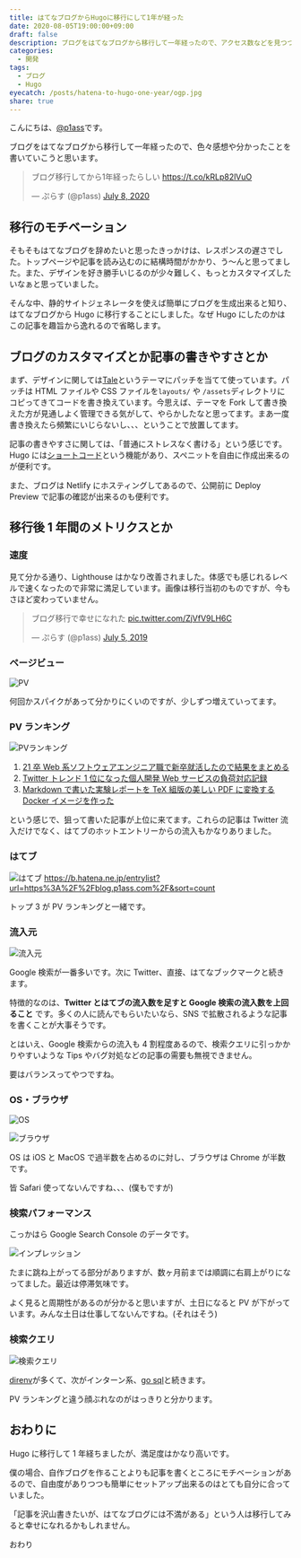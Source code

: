```yaml
---
title: はてなブログからHugoに移行にして1年が経った
date: 2020-08-05T19:00:00+09:00
draft: false
description: ブログをはてなブログから移行して一年経ったので、アクセス数などを見つつ感想を書いていこうと思います。
categories:
  - 開発
tags:
  - ブログ
  - Hugo
eyecatch: /posts/hatena-to-hugo-one-year/ogp.jpg
share: true
---
```


こんにちは、[@p1ass](https://twitter.com/p1ass)です。

ブログをはてなブログから移行して一年経ったので、色々感想や分かったことを書いていこうと思います。

<blockquote class="twitter-tweet"><p lang="ja" dir="ltr">ブログ移行してから1年経ったらしい <a href="https://t.co/kRLp82lVuO">https://t.co/kRLp82lVuO</a></p>&mdash; ぷらす (@p1ass) <a href="https://twitter.com/p1ass/status/1280907489551151104?ref_src=twsrc%5Etfw">July 8, 2020</a></blockquote> <script async src="https://platform.twitter.com/widgets.js" charset="utf-8"></script>

<!--more-->

## 移行のモチベーション

そもそもはてなブログを辞めたいと思ったきっかけは、レスポンスの遅さでした。トップページや記事を読み込むのに結構時間がかかり、う〜んと思ってました。また、デザインを好き勝手いじるのが少々難しく、もっとカスタマイズしたいなぁと思っていました。

そんな中、静的サイトジェネレータを使えば簡単にブログを生成出来ると知り、はてなブログから Hugo に移行することにしました。なぜ Hugo にしたのかはこの記事を趣旨から逸れるので省略します。

## ブログのカスタマイズとか記事の書きやすさとか

まず、デザインに関しては[Tale](https://github.com/EmielH/tale-hugo/)というテーマにパッチを当てて使っています。パッチは HTML ファイルや CSS ファイルを`layouts/` や `/assets`ディレクトリにコピってきてコードを書き換えています。今思えば、テーマを Fork して書き換えた方が見通しよく管理できる気がして、やらかしたなと思ってます。まあ一度書き換えたら頻繁にいじらないし、、、ということで放置してます。

記事の書きやすさに関しては、「普通にストレスなく書ける」という感じです。Hugo には[ショートコード](https://gohugo.io/content-management/shortcodes/)という機能があり、スペニットを自由に作成出来るのが便利です。

また、ブログは Netlify にホスティングしてあるので、公開前に Deploy Preview で記事の確認が出来るのも便利です。

## 移行後 1 年間のメトリクスとか

### 速度

見て分かる通り、Lighthouse はかなり改善されました。体感でも感じれるレベルで速くなったので非常に満足しています。画像は移行当初のものですが、今もさほど変わっていません。

<blockquote class="twitter-tweet"><p lang="ja" dir="ltr">ブログ移行で幸せになれた <a href="https://t.co/ZjVfV9LH6C">pic.twitter.com/ZjVfV9LH6C</a></p>&mdash; ぷらす (@p1ass) <a href="https://twitter.com/p1ass/status/1147207034019860481?ref_src=twsrc%5Etfw">July 5, 2019</a></blockquote> <script async src="https://platform.twitter.com/widgets.js" charset="utf-8"></script>

### ページビュー

![PV](pv.png)

何回かスパイクがあって分かりにくいのですが、少しずつ増えていってます。

### PV ランキング

![PVランキング](pv_ranking.png)

1. [21 卒 Web 系ソフトウェアエンジニア職で新卒就活したので結果をまとめる](/posts/job-hunting-2021/)
1. [Twitter トレンド 1 位になった個人開発 Web サービスの負荷対応記録](/posts/midare)
1. [Markdown で書いた実験レポートを TeX 組版の美しい PDF に変換する Docker イメージを作った](/posts/mdtopdf)

という感じで、狙って書いた記事が上位に来てます。これらの記事は Twitter 流入だけでなく、はてブのホットエントリーからの流入もかなりありました。

### はてブ

![はてブ](hateb.png)
https://b.hatena.ne.jp/entrylist?url=https%3A%2F%2Fblog.p1ass.com%2F&sort=count

トップ 3 が PV ランキングと一緒です。

### 流入元

![流入元](traffic.png)

Google 検索が一番多いです。次に Twitter、直接、はてなブックマークと続きます。

特徴的なのは、**Twitter とはてブの流入数を足すと Google 検索の流入数を上回ること** です。多くの人に読んでもらいたいなら、SNS で拡散されるような記事を書くことが大事そうです。

とはいえ、Google 検索からの流入も 4 割程度あるので、検索クエリに引っかかりやすいような Tips やバグ対処などの記事の需要も無視できません。

要はバランスってやつですね。

### OS・ブラウザ

![OS](os.png)

![ブラウザ](browser.png)

OS は iOS と MacOS で過半数を占めるのに対し、ブラウザは Chrome が半数です。

皆 Safari 使ってないんですね、、、(僕もですが)

### 検索パフォーマンス

こっかはら Google Search Console のデータです。

![インプレッション](imp.png)

たまに跳ね上がってる部分がありますが、数ヶ月前までは順調に右肩上がりになってました。最近は停滞気味です。

よく見ると周期性があるのが分かると思いますが、土日になると PV が下がっています。みんな土日は仕事してないんですね。(それはそう)

### 検索クエリ

![検索クエリ](query.png)

[direnv](/posts/direnv-dotenv)が多くて、次がインターン系、[go sql](/posts/go-database-sql-wrapper)と続きます。

PV ランキングと違う顔ぶれなのがはっきりと分かります。

## おわりに

Hugo に移行して 1 年経ちましたが、満足度はかなり高いです。

僕の場合、自作ブログを作ることよりも記事を書くところにモチベーションがあるので、自由度がありつつも簡単にセットアップ出来るのはとても自分に合っていました。

「記事を沢山書きたいが、はてなブログには不満がある」という人は移行してみると幸せになれるかもしれません。

おわり
